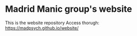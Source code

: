 # Madrid Manic group's website
This is the website repository
Access thorugh: https://madpsych.github.io/website/